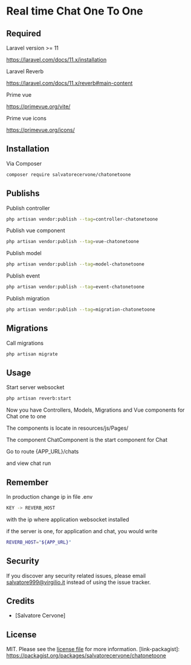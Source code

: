 # Real time Chat One To One

## Required

Laravel version >= 11

https://laravel.com/docs/11.x/installation

Laravel Reverb

https://laravel.com/docs/11.x/reverb#main-content

Prime vue

https://primevue.org/vite/

Prime vue icons

https://primevue.org/icons/

## Installation

Via Composer

```bash
composer require salvatorecervone/chatonetoone
```

## Publishs

Publish controller

```bash
php artisan vendor:publish --tag=controller-chatonetoone
```

Publish vue component

```bash
php artisan vendor:publish --tag=vue-chatonetoone
```

Publish model

```bash
php artisan vendor:publish --tag=model-chatonetoone
```

Publish event

```bash
php artisan vendor:publish --tag=event-chatonetoone
```

Publish migration

```bash
php artisan vendor:publish --tag=migration-chatonetoone
```

## Migrations

Call migrations

```bash
php artisan migrate
```
## Usage

Start server websocket

```bash
php artisan reverb:start
```

Now you have Controllers, Models, Migrations and Vue components for Chat one to one

The components is locate in resources/js/Pages/

The component ChatComponent is the start component for Chat

Go to route {APP_URL}/chats 

and view chat run

## Remember

In production change ip in file .env 
```bash
KEY -> REVERB_HOST
```
with the ip where application websocket installed

if the server is one, for application and chat, you would write 

```bash
REVERB_HOST="${APP_URL}"
```

## Security

If you discover any security related issues, please email salvatore999@virgilio.it instead of using the issue tracker.

## Credits

- [Salvatore Cervone]

## License

MIT. Please see the [license file](license.md) for more information.
[link-packagist]: https://packagist.org/packages/salvatorecervone/chatonetoone
